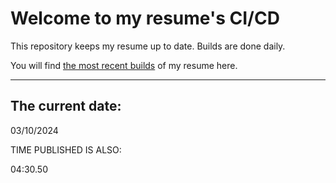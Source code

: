 # Welcome to my resume's CI/CD
This repository keeps my resume up to date. Builds are done daily.
  
You will find [the most recent builds](output/) of my resume here.
* * *
 
## The current date:  
 03/10/2024 
   
  
  
 TIME PUBLISHED IS ALSO: 
  
 04:30.50 
  
  
